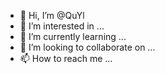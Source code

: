 - 👋 Hi, I’m @QuYl
- 👀 I’m interested in ...
- 🌱 I’m currently learning ...
- 💞️ I’m looking to collaborate on ...
- 📫 How to reach me ...

<!---
QuYl/QuYl is a ✨ special ✨ repository because its `README.md` (this file) appears on your GitHub profile.
You can click the Preview link to take a look at your changes.
--->
